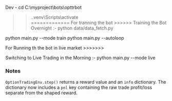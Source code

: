 Dev -
cd C:\myproject\bots\opttrbot                                                                          
>> .\.venv\Scripts\activate    
=============
For tranning the bot >>>>>>
Training the Bot Overnight :-
python data/data_fetch.py

python main.py --mode train
python main.py --autoloop


For Running th the bot in live market   >>>>>>>

Switching to Live Trading in the Morning :-
python main.py --mode live

### Notes

`OptionTradingEnv.step()` returns a reward value and an `info` dictionary.
The dictionary now includes a `pnl` key containing the raw trade profit/loss
separate from the shaped reward.
